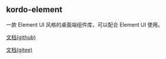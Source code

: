 ## kordo-element

一款 Element UI 风格的桌面端组件库，可以配合 Element UI 使用。

[文档(github)](https://miaprogramo.github.io/kordo-element)  

[文档(gitee)](https://miaprogrome.gitee.io/kordo-element/#/)

